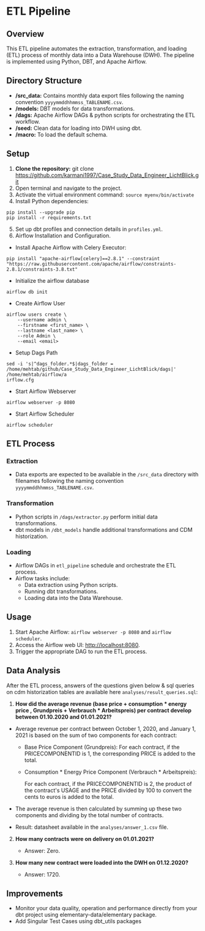 # ETL Pipeline

## Overview

This ETL pipeline automates the extraction, transformation, and loading (ETL) process of monthly data into a Data Warehouse (DWH). The pipeline is implemented using Python, DBT, and Apache Airflow.

## Directory Structure

- **/src_data:** Contains monthly data export files following the naming convention `yyyymmddhhmmss_TABLENAME.csv`.
- **/models:** DBT models for data transformations.
- **/dags:** Apache Airflow DAGs & python scripts for orchestrating the ETL workflow.
- **/seed:** Clean data for loading into DWH using dbt.
- **/macro:** To load the default schema.

## Setup

1. **Clone the repository:** 
   git clone https://github.com/karmani1997/Case_Study_Data_Engineer_LichtBlick.git
2. Open terminal and navigate to the project.
3. Activate the virtual environment command: `source myenv/bin/activate`
4. Install Python dependencies: 
```
pip install --upgrade pip
pip install -r requirements.txt
```
5. Set up dbt profiles and connection details in `profiles.yml`.
6. Airflow Installation and Configuration.

* Install Apache Airflow with Celery Executor:
``` 
pip install "apache-airflow[celery]==2.8.1" --constraint "https://raw.githubusercontent.com/apache/airflow/constraints-2.8.1/constraints-3.8.txt"
```
* Initialize the airflow database
```
airflow db init
```
* Create Airflow User
```
airflow users create \
    --username admin \
    --firstname <first_name> \
    --lastname <last_name> \
    --role Admin \
    --email <email>
```
* Setup Dags Path

```
sed -i 's|^dags_folder.*$|dags_folder = /home/mehtab/github/Case_Study_Data_Engineer_LichtBlick/dags|' /home/mehtab/airflow/a
irflow.cfg
```
* Start Airflow Webserver
```
airflow webserver -p 8080
```
* Start Airflow Scheduler
```
airflow scheduler
```

## ETL Process

### Extraction

- Data exports are expected to be available in the `/src_data` directory with filenames following the naming convention `yyyymmddhhmmss_TABLENAME.csv`.

### Transformation

- Python scripts in `/dags/extractor.py` perform initial data transformations.
- dbt models in `/dbt_models` handle additional transformations and CDM historization.

### Loading

- Airflow DAGs in `etl_pipeline` schedule and orchestrate the ETL process.
- Airflow tasks include:
  - Data extraction using Python scripts.
  - Running dbt transformations.
  - Loading data into the Data Warehouse.

## Usage

1. Start Apache Airflow: `airflow webserver -p 8080` and `airflow scheduler`.
2. Access the Airflow web UI: [http://localhost:8080](http://localhost:8080).
3. Trigger the appropriate DAG to run the ETL process.

## Data Analysis

After the ETL process, answers of the questions given below & sql queries on cdm historization tables are available here `analyses/result_queries.sql`:

1. **How did the average revenue (base price + consumption * energy price , Grundpreis +
Verbrauch * Arbeitspreis) per contract develop between 01.10.2020 and 01.01.2021?**
- Average revenue per contract between October 1, 2020, and January 1, 2021 is based on the sum of two components for each contract:
    - Base Price Component (Grundpreis):
        For each contract, if the PRICECOMPONENTID is 1, the corresponding PRICE is added to the total.
    - Consumption * Energy Price Component (Verbrauch * Arbeitspreis):

        For each contract, if the PRICECOMPONENTID is 2, the product of the contract's USAGE and the PRICE divided by 100 to convert the cents to euros is added to the total.
- The average revenue is then calculated by summing up these two components and dividing by the total number of contracts.

- Result: datasheet available in the `analyses/answer_1.csv` file.

2. **How many contracts were on delivery on 01.01.2021?**
   - Answer: Zero.

3. **How many new contract were loaded into the DWH on 01.12.2020?**
   - Answer: 1720.

## Improvements
- Monitor your data quality, operation and performance directly from your dbt project using elementary-data/elementary package.
- Add Singular Test Cases using dbt_utils packages
